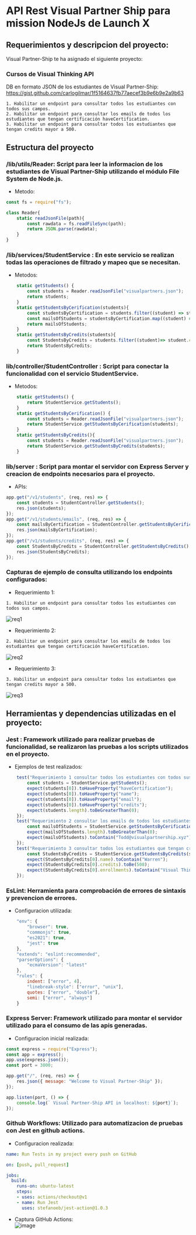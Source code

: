# API Rest Visual Partner Ship para mission NodeJs de Launch X

## Requerimientos y descripcion del proyecto: 
Visual Partner-Ship te ha asignado el siguiente proyecto:

### Cursos de Visual Thinking API
DB en formato JSON de los estudiantes de Visual Partner-Ship: https://gist.github.com/carlogilmar/1f5164637fb77aecef3b9e6b9e2a9b63

```marqdawn
1. Habilitar un endpoint para consultar todos los estudiantes con todos sus campos.
2. Habilitar un endpoint para consultar los emails de todos los estudiantes que tengan certificación haveCertification.
3. Habilitar un endpoint para consultar todos los estudiantes que tengan credits mayor a 500.
```

## Estructura del proyecto
### /lib/utils/Reader: Script para leer la informacion de los estudiantes de Visual Partner-Ship utilizando el módulo File System de Node.js.
* Metodo:
```javascript
const fs = require("fs");

class Reader{
    static readJsonFile(path){
        const rawdata = fs.readFileSync(path);
        return JSON.parse(rawdata);
    }
}
```
### /lib/services/StudentService : En este servicio se realizan todas las operaciones de filtrado y mapeo que se necesitan.
* Metodos:
```javascript
    static getStudents() {
        const students = Reader.readJsonFile("visualpartners.json");
        return students;
    }
    static getStudentsByCerification(students){
        const studentsByCertification = students.filter((student) => student.haveCertification == true);
        const mailsOfStudents = studentsByCertification.map((student) => student.email);
        return mailsOfStudents;
    }
    static getStudentsByCredits(students){
        const StudentsByCredits = students.filter((student)=> student.credits > 500);
        return StudentsByCredits;
    }
```
### lib/controller/StudentController : Script para conectar la funcionalidad con el servicio StudentService.
* Metodos:
```javascript
    static getStudents() {
        return StudentService.getStudents();
    }
    static getStudentsByCerification() {
        const students = Reader.readJsonFile("visualpartners.json");
        return StudentService.getStudentsByCerification(students);
    }
    static getStudentsByCredits(){
        const students = Reader.readJsonFile("visualpartners.json");
        return StudentService.getStudentsByCredits(students);
    }
```
### lib/server : Script para montar el servidor con Express Server y creacion de endpoints necesarios para el proyecto.
* APIs:
```javascript
app.get("/v1/students", (req, res) => {
    const students = StudentController.getStudents();
    res.json(students);
});
app.get("/v1/students/emails", (req, res) => {
    const mailsByCertification = StudentController.getStudentsByCerification();
    res.json(mailsByCertification);
});
app.get("/v1/students/credits", (req, res) => {
    const StudentsByCredits = StudentController.getStudentsByCredits();
    res.json(StudentsByCredits);
});
```
### Capturas de ejemplo de consulta utilizando los endpoints configurados:
* Requerimiento 1:
```
1. Habilitar un endpoint para consultar todos los estudiantes con todos sus campos.
```
![req1](https://github.com/Urivan07/api_rest_visual_partner_ship/blob/master/lib/assets/api_rest/v1_students.JPG)
* Requerimiento 2:
```
2. Habilitar un endpoint para consultar los emails de todos los estudiantes que tengan certificación haveCertification.
```
![req2](https://github.com/Urivan07/api_rest_visual_partner_ship/blob/master/lib/assets/api_rest/v1_students_emails.JPG)
* Requerimiento 3:
```
3. Habilitar un endpoint para consultar todos los estudiantes que tengan credits mayor a 500.
```
![req3](https://github.com/Urivan07/api_rest_visual_partner_ship/blob/master/lib/assets/api_rest/v1_students_credits.JPG)

## Herramientas y dependencias utilizadas en el proyecto:
### Jest : Framework utilizado para realizar pruebas de funcionalidad, se realizaron las pruebas a los scripts utilizados en el proyecto.
* Ejemplos de test realizados:
```javascript
    test("Requerimiento 1 consultar todos los estudiantes con todos sus campos", ()=>{
        const students = StudentService.getStudents();
        expect(students[0]).toHaveProperty("haveCertification");
        expect(students[0]).toHaveProperty("name");
        expect(students[0]).toHaveProperty("email");
        expect(students[0]).toHaveProperty("credits");
        expect(students.length).toBeGreaterThan(0);
    });
    test("Requerimiento 2 consultar los emails de todos los estudiantes que tengan certificación", ()=>{
        const mailsOfStudents = StudentService.getStudentsByCerification(students);
        expect(mailsOfStudents.length).toBeGreaterThan(0);
        expect(mailsOfStudents).toContain("Todd@visualpartnership.xyz");
    });
    test("Requerimiento 3 consultar todos los estudiantes que tengan credits mayor a 500", ()=>{
        const StudentsByCredits = StudentService.getStudentsByCredits(students);
        expect(StudentsByCredits[0].name).toContain("Warren");
        expect(StudentsByCredits[0].credits).toBe(508);
        expect(StudentsByCredits[0].enrollments).toContain("Visual Thinking Intermedio");
    });
```
### EsLint: Herramienta para comprobación de errores de sintaxis y prevencion de errores.
* Configuracion utilizada:
```javascript
    "env": {
        "browser": true,
        "commonjs": true,
        "es2021": true,
        "jest": true
    },
    "extends": "eslint:recommended",
    "parserOptions": {
        "ecmaVersion": "latest"
    },
    "rules": {
        indent: ["error", 4],
        "linebreak-style": ["error", "unix"],
        quotes: ["error", "double"],
        semi: ["error", "always"]
    }
```
### Express Server: Framework utilizado para montar el servidor utilizado para el consumo de las apis generadas.
* Configuracion inicial realizada:
```javascript
const express = require("Express");
const app = express();
app.use(express.json());
const port = 3000;

app.get("/", (req, res) => {
    res.json({ message: "Welcome to Visual Partner-Ship" });
});

app.listen(port, () => {
    console.log(` Visual Partner-Ship API in localhost: ${port}`);
});
```
### Github Workflows: Utilizado para automatizacion de pruebas con Jest en github actions.
* Configuracion realizada:
```yml
name: Run Tests in my project every push on GitHub

on: [push, pull_request]

jobs:
  build:
    runs-on: ubuntu-latest
    steps:
    - uses: actions/checkout@v1
    - name: Run Jest
      uses: stefanoeb/jest-action@1.0.3
```
* Captura GitHub Actions:<br>
![image](https://user-images.githubusercontent.com/99374761/167958631-f196e7ad-b805-4f92-a9f5-fd2a24d1d1c5.png)




